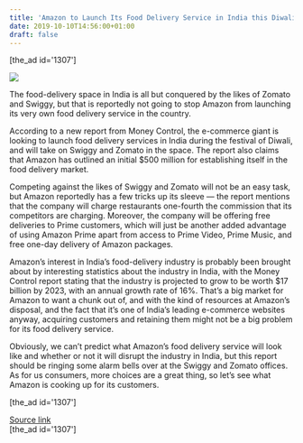 ```yaml
---
title: 'Amazon to Launch Its Food Delivery Service in India this Diwali: Report'
date: 2019-10-10T14:56:00+01:00
draft: false
---
```


\[the\_ad id='1307'\]  
  

  
![](https://beebom.com/wp-content/uploads/2018/11/Amazon-data-leak.jpg)

The food-delivery space in India is all but conquered by the likes of Zomato and Swiggy, but that is reportedly not going to stop Amazon from launching its very own food delivery service in the country.  

According to a new report from Money Control, the e-commerce giant is looking to launch food delivery services in India during the festival of Diwali, and will take on Swiggy and Zomato in the space. The report also claims that Amazon has outlined an initial $500 million for establishing itself in the food delivery market.  

Competing against the likes of Swiggy and Zomato will not be an easy task, but Amazon reportedly has a few tricks up its sleeve — the report mentions that the company will charge restaurants one-fourth the commission that its competitors are charging. Moreover, the company will be offering free deliveries to Prime customers, which will just be another added advantage of using Amazon Prime apart from access to Prime Video, Prime Music, and free one-day delivery of Amazon packages.  

Amazon’s interest in India’s food-delivery industry is probably been brought about by interesting statistics about the industry in India, with the Money Control report stating that the industry is projected to grow to be worth $17 billion by 2023, with an annual growth rate of 16%. That’s a big market for Amazon to want a chunk out of, and with the kind of resources at Amazon’s disposal, and the fact that it’s one of India’s leading e-commerce websites anyway, acquiring customers and retaining them might not be a big problem for its food delivery service.  

Obviously, we can’t predict what Amazon’s food delivery service will look like and whether or not it will disrupt the industry in India, but this report should be ringing some alarm bells over at the Swiggy and Zomato offices. As for us consumers, more choices are a great thing, so let’s see what Amazon is cooking up for its customers.  

  
\[the\_ad id='1307'\]  
  
[Source link](https://beebom.com/amazon-food-delivery-launching-diwali/)  
\[the\_ad id='1307'\]
